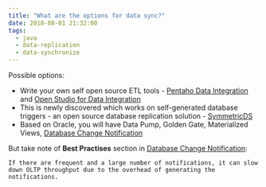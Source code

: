 ```yaml
---
title: "What are the options for data sync?"
date: 2018-08-01 21:32:00
tags:
  - java
  - data-replication
  - data-synchronize
---
```


Possible options:

- Write your own self open source ETL tools - [Pentaho Data Integration](https://community.hitachivantara.com/docs/DOC-1009855)
  and [Open Studio for Data Integration](https://www.talend.com/products/data-integration/data-integration-open-studio/)
- This is newly discovered which works on self-generated database triggers - an open source database replication solution -
  [SymmetricDS](https://www.symmetricds.org/)
- Based on Oracle, you will have Data Pump, Golden Gate, Materialized Views, [Database Change Notification](https://docs.oracle.com/cd/B19306_01/B14251_01/adfns_dcn.htm)

But take note of **Best Practises** section in [Database Change Notification](https://docs.oracle.com/cd/B19306_01/B14251_01/adfns_dcn.htm):

```
If there are frequent and a large number of notifications, it can slow down OLTP throughput due to the overhead of generating the notifications.
```

